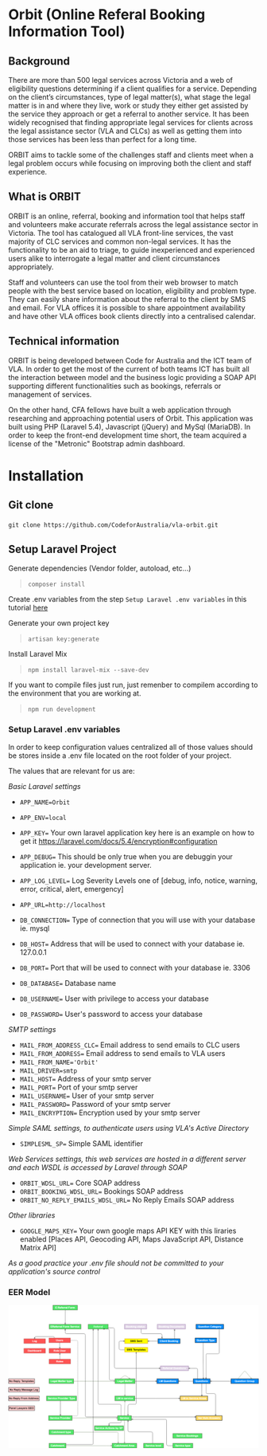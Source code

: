 # Orbit (Online Referal Booking Information Tool)

## Background

There are more than 500 legal services across Victoria and a web of eligibility questions determining if a client qualifies for a service. Depending on the client’s circumstances, type of legal matter(s), what stage the legal matter is in and where they live, work or study they either get assisted by the service they approach or get a referral to another service.
It has been widely recognised that finding appropriate legal services for clients across the legal assistance sector (VLA and CLCs) as well as getting them into those services has been less than perfect for a long time.

ORBIT aims to tackle some of the challenges staff and clients meet when a legal problem occurs while focusing on improving both the client and staff experience.

## What is ORBIT

ORBIT is an online, referral, booking and information tool that helps staff and volunteers make accurate referrals across the legal assistance sector in Victoria. The tool has catalogued all VLA front-line services, the vast majority of CLC services and common non-legal services. It has the functionality to be an aid to triage, to guide inexperienced and experienced users alike to interrogate a legal matter and client circumstances appropriately.

Staff and volunteers can use the tool from their web browser to match people with the best service based on location, eligibility and problem type. They can easily share information about the referral to the client by SMS and email.
For VLA offices it is possible to share appointment availability and have other VLA offices book clients directly into a centralised calendar.

## Technical information

ORBIT is being developed between Code for Australia and the ICT team of VLA. In order to get the most of the current of both teams ICT has built all the interaction between model and the business logic providing a SOAP API supporting different functionalities such as bookings, referrals or management of services.

On the other hand, CFA fellows have built a web application through researching and approaching potential users of Orbit. This application was built using PHP (Laravel 5.4), Javascript (jQuery) and MySql (MariaDB). In order to keep the front-end development time short, the team acquired a license of the "Metronic" Bootstrap admin dashboard.

# Installation

## Git clone

`git clone https://github.com/CodeforAustralia/vla-orbit.git`

## Setup Laravel Project

Generate dependencies (Vendor folder, autoload, etc...)
> `composer install`

Create .env variables from the step `Setup Laravel .env variables` in this tutorial [here](https://github.com/CodeforAustralia/vla-orbit#setup-laravel-env-variables)

Generate your own project key
> `artisan key:generate`

Install Laravel Mix
> `npm install laravel-mix --save-dev`

If you want to compile files just run, just remenber to compilem according to the environment that you are working at.
> `npm run development`

### Setup Laravel .env variables

In order to keep configuration values centralized all of those values should be stores inside a .env file located on the root folder of your project.

The values that are relevant for us are:

*Basic Laravel settings*

* `APP_NAME=Orbit`
* `APP_ENV=local`
* `APP_KEY=` Your own laravel application key here is an example on how to get it https://laravel.com/docs/5.4/encryption#configuration
* `APP_DEBUG=` This should be only true when you are debuggin your application ie. your development server.
* `APP_LOG_LEVEL=` Log Severity Levels one of [debug, info, notice, warning, error, critical, alert, emergency]
* `APP_URL=http://localhost`

* `DB_CONNECTION=` Type of connection that you will use with your database ie. mysql
* `DB_HOST=` Address that will be used to connect with your database ie. 127.0.0.1
* `DB_PORT=` Port that will be used to connect with your database ie. 3306
* `DB_DATABASE=` Database name
* `DB_USERNAME=` User with privilege to access your database
* `DB_PASSWORD=` User's password to access your database

*SMTP settings*

* `MAIL_FROM_ADDRESS_CLC=` Email address to send emails to CLC users
* `MAIL_FROM_ADDRESS=`  Email address to send emails to VLA users
* `MAIL_FROM_NAME='Orbit'`
* `MAIL_DRIVER=smtp`
* `MAIL_HOST=` Address of your smtp server
* `MAIL_PORT=` Port of your smtp server
* `MAIL_USERNAME=` User of your smtp server
* `MAIL_PASSWORD=` Password of your smtp server
* `MAIL_ENCRYPTION=` Encryption used by your smtp server

*Simple SAML settings, to authenticate users using VLA's Active Directory*

* `SIMPLESML_SP=` Simple SAML identifier

*Web Services settings, this web services are hosted in a different server and each WSDL is accessed by Laravel through SOAP*

* `ORBIT_WDSL_URL=` Core SOAP address
* `ORBIT_BOOKING_WDSL_URL=` Bookings SOAP address
* `ORBIT_NO_REPLY_EMAILS_WDSL_URL=` No Reply Emails SOAP address

*Other libraries*

* `GOOGLE_MAPS_KEY=` Your own google maps API KEY with this liraries enabled [Places API, Geocoding API, Maps JavaScript API, Distance Matrix API]

*As a good practice your .env file should not be committed to your application's source control*

### EER Model

![Orbit EER](https://github.com/CodeforAustralia/vla-orbit/blob/master/public/assets/global/img/Orbit%20EER.png "Orbit EER")

